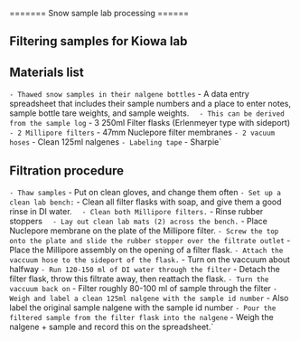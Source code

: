 ======= Snow sample lab processing ======

## Filtering samples for Kiowa lab

Materials list
--------------

` - Thawed snow samples in their nalgene bottles
` - A data entry spreadsheet that includes their sample numbers and a place to enter notes, sample bottle tare weights, and sample weights.
`   - This can be derived from the sample log
` - 3 250ml Filter flasks (Erlenmeyer type with sideport)
` - 2 Millipore filters
` - 47mm Nuclepore filter membranes
` - 2 vacuum hoses
` - Clean 125ml nalgenes
` - Labeling tape
` - Sharpie`

Filtration procedure
--------------------

` - Thaw samples
` - Put on clean gloves, and change them often
` - Set up a clean lab bench:
`   - Clean all filter flasks with soap, and give them a good rinse in DI water.
`   - Clean both Millipore filters.
`   - Rinse rubber stoppers
`   - Lay out clean lab mats (2) across the bench.
` - Place Nuclepore membrane on the plate of the Millipore filter.
` - Screw the top onto the plate and slide the rubber stopper over the filtrate outlet
` - Place the Millipore assembly on the opening of a filter flask.
` - Attach the vaccuum hose to the sideport of the flask.
` - Turn on the vaccuum about halfway
` - Run 120-150 ml of DI water through the filter
` - Detach the filter flask, throw this filtrate away, then reattach the flask.
` - Turn the vaccuum back on
` - Filter roughly 80-100 ml of sample through the filter
` - Weigh and label a clean 125ml nalgene with the sample id number
` - Also label the original sample nalgene with the sample id number
` - Pour the filtered sample from the filter flask into the nalgene
` - Weigh the nalgene + sample and record this on the spreadsheet.`
